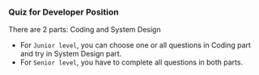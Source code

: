 ### Quiz for Developer Position

There are 2 parts: Coding and System Design

- For `Junior level`, you can choose one or all questions in Coding part and try in System Design part.
- For `Senior level`, you have to complete all questions in both parts.
